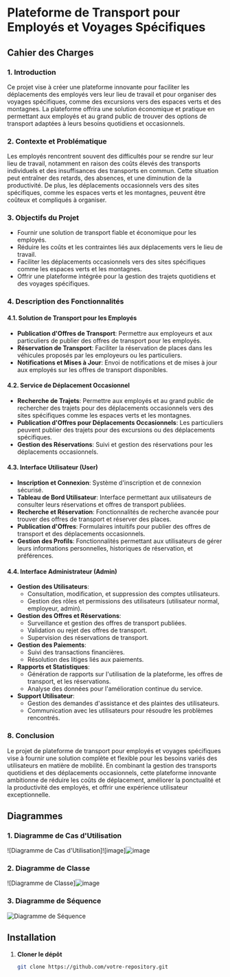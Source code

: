 # Plateforme de Transport pour Employés et Voyages Spécifiques

## Cahier des Charges

### 1. Introduction

Ce projet vise à créer une plateforme innovante pour faciliter les déplacements des employés vers leur lieu de travail et pour organiser des voyages spécifiques, comme des excursions vers des espaces verts et des montagnes. La plateforme offrira une solution économique et pratique en permettant aux employés et au grand public de trouver des options de transport adaptées à leurs besoins quotidiens et occasionnels.

### 2. Contexte et Problématique

Les employés rencontrent souvent des difficultés pour se rendre sur leur lieu de travail, notamment en raison des coûts élevés des transports individuels et des insuffisances des transports en commun. Cette situation peut entraîner des retards, des absences, et une diminution de la productivité. De plus, les déplacements occasionnels vers des sites spécifiques, comme les espaces verts et les montagnes, peuvent être coûteux et compliqués à organiser.

### 3. Objectifs du Projet

- Fournir une solution de transport fiable et économique pour les employés.
- Réduire les coûts et les contraintes liés aux déplacements vers le lieu de travail.
- Faciliter les déplacements occasionnels vers des sites spécifiques comme les espaces verts et les montagnes.
- Offrir une plateforme intégrée pour la gestion des trajets quotidiens et des voyages spécifiques.

### 4. Description des Fonctionnalités

#### 4.1. Solution de Transport pour les Employés
- **Publication d'Offres de Transport**: Permettre aux employeurs et aux particuliers de publier des offres de transport pour les employés.
- **Réservation de Transport**: Faciliter la réservation de places dans les véhicules proposés par les employeurs ou les particuliers.
- **Notifications et Mises à Jour**: Envoi de notifications et de mises à jour aux employés sur les offres de transport disponibles.

#### 4.2. Service de Déplacement Occasionnel
- **Recherche de Trajets**: Permettre aux employés et au grand public de rechercher des trajets pour des déplacements occasionnels vers des sites spécifiques comme les espaces verts et les montagnes.
- **Publication d'Offres pour Déplacements Occasionnels**: Les particuliers peuvent publier des trajets pour des excursions ou des déplacements spécifiques.
- **Gestion des Réservations**: Suivi et gestion des réservations pour les déplacements occasionnels.

#### 4.3. Interface Utilisateur (User)
- **Inscription et Connexion**: Système d'inscription et de connexion sécurisé.
- **Tableau de Bord Utilisateur**: Interface permettant aux utilisateurs de consulter leurs réservations et offres de transport publiées.
- **Recherche et Réservation**: Fonctionnalités de recherche avancée pour trouver des offres de transport et réserver des places.
- **Publication d'Offres**: Formulaires intuitifs pour publier des offres de transport et des déplacements occasionnels.
- **Gestion des Profils**: Fonctionnalités permettant aux utilisateurs de gérer leurs informations personnelles, historiques de réservation, et préférences.

#### 4.4. Interface Administrateur (Admin)
- **Gestion des Utilisateurs**:
  - Consultation, modification, et suppression des comptes utilisateurs.
  - Gestion des rôles et permissions des utilisateurs (utilisateur normal, employeur, admin).
- **Gestion des Offres et Réservations**:
  - Surveillance et gestion des offres de transport publiées.
  - Validation ou rejet des offres de transport.
  - Supervision des réservations de transport.
- **Gestion des Paiements**:
  - Suivi des transactions financières.
  - Résolution des litiges liés aux paiements.
- **Rapports et Statistiques**:
  - Génération de rapports sur l'utilisation de la plateforme, les offres de transport, et les réservations.
  - Analyse des données pour l'amélioration continue du service.
- **Support Utilisateur**:
  - Gestion des demandes d'assistance et des plaintes des utilisateurs.
  - Communication avec les utilisateurs pour résoudre les problèmes rencontrés.

### 8. Conclusion

Le projet de plateforme de transport pour employés et voyages spécifiques vise à fournir une solution complète et flexible pour les besoins variés des utilisateurs en matière de mobilité. En combinant la gestion des transports quotidiens et des déplacements occasionnels, cette plateforme innovante ambitionne de réduire les coûts de déplacement, améliorer la ponctualité et la productivité des employés, et offrir une expérience utilisateur exceptionnelle.

## Diagrammes

### 1. Diagramme de Cas d'Utilisation

![Diagramme de Cas d'Utilisation]![image]![image](https://github.com/user-attachments/assets/a4b55b02-a07d-45aa-ad1e-8a68232c48c8)





### 2. Diagramme de Classe

![Diagramme de Classe]![image](https://github.com/user-attachments/assets/fe93c1f2-a2ec-4b79-aa84-9a8faf681b97)



### 3. Diagramme de Séquence

![Diagramme de Séquence](https://github.com/user-attachments/assets/803f814a-c1e4-4580-afa4-3d2ef8970f2b)


## Installation

1. **Cloner le dépôt**
   ```bash
   git clone https://github.com/votre-repository.git
